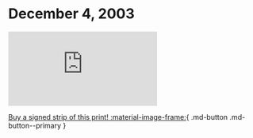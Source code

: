 # December 4, 2003

![](https://www.achewood.com/comic.php?date=12042003)

[Buy a signed strip of this print! :material-image-frame:](https://achewood-holiday-pop-up.myshopify.com/products/strip#12042003){ .md-button .md-button--primary }
